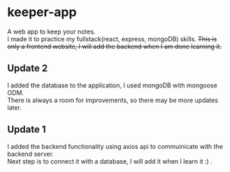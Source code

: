 # keeper-app
A web app to keep your notes.  
I made it to practice my fullstack(react, express, mongoDB) skills.
~~This is only a frontend website, I will add the backend when I am done learning it.~~  

## Update 2  
I added the database to the application, I used mongoDB with mongoose ODM.  
There is always a room for improvements, so there may be more updates later.  

## Update 1  
I added the backend functionality using axios api to commuinicate with the backend server.  
Next step is to connect it with a database, I will add it when I learn it :) .
